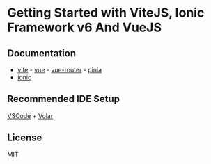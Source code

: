 # Getting Started with ViteJS, Ionic Framework v6 And VueJS

## Documentation

- [vite](https://vitejs.dev/) - [vue](https://vuejs.org/) - [vue-router](https://router.vuejs.org/) - [pinia](https://pinia.vuejs.org/)
- [ionic](https://ionicframework.com/)

## Recommended IDE Setup

[VSCode](https://code.visualstudio.com/) + [Volar](https://marketplace.visualstudio.com/items?itemName=johnsoncodehk.volar)

## License

MIT
